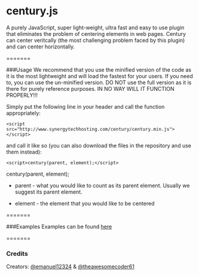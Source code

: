 century.js
=======

A purely JavaScript, super light-weight, ultra fast and easy to use plugin that eliminates the problem of centering elements in web pages. Century can center veritcally (the most challenging problem faced by this plugin) and can center horizontally.

=======

###Usage
We recommend that you use the minified version of the code as it is the most lightweight and will load the fastest for your users. If you need to, you can use the un-minified version. DO NOT use the full version as it is there for purely reference purposes. IN NO WAY WILL IT FUNCTION PROPERLY!!!

Simply put the following line in your header and call the function appropriately:

`<script src="http://www.synergytechhosting.com/century/century.min.js"></script>`

and call it like so (you can also download the files in the repository and use them instead):

`<script>century(parent, element);</script>`

century(parent, element);

- parent - what you would like to count as its parent element. Usually we suggest its parent element.

- element - the element that you would like to be centered

=======

###Examples
Examples can be found [here](http://www.synergytechhosting.com/century/example.html)

=======

### Credits
Creators: [@emanuel12324](http://www.github.com/emanuel12324) & [@theawesomecoder61](http://www.github.com/theawesomecoder61)
